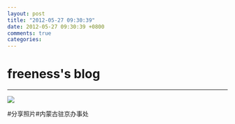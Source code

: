 ```yaml
---
layout: post
title: "2012-05-27 09:30:39"
date: 2012-05-27 09:30:39 +0800
comments: true
categories: 
---
```


# freeness's blog

----------

![](http://okqmqrbgo.bkt.clouddn.com/201205270930391.jpg)

>
\#分享照片\#内蒙古驻京办事处